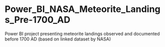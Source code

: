 # Power_BI_NASA_Meteorite_Landings_Pre-1700_AD
Power BI project presenting meteorite landings observed and documented before 1700 AD (based on linked dataset by NASA)

